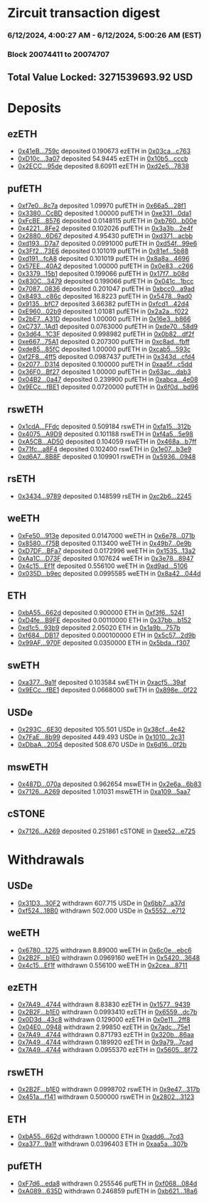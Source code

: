 # Zircuit transaction digest
### 6/12/2024, 4:00:27 AM - 6/12/2024, 5:00:26 AM (EST)
### Block 20074411 to 20074707

## Total Value Locked: 3271539693.92 USD

# Deposits
## ezETH
- [0x41eB...759c](https://etherscan.io/address/0x41eBB977b2cB915FDB992EF8a0730d15b73f759c) deposited 0.190673 ezETH in [0x03ca...c763](https://etherscan.io/tx/0x41eBB977b2cB915FDB992EF8a0730d15b73f759c)
- [0xD10c...3a07](https://etherscan.io/address/0xD10cA926043aF43230fd61ebAea91f0eC0513a07) deposited 54.9445 ezETH in [0x10b5...cccb](https://etherscan.io/tx/0xD10cA926043aF43230fd61ebAea91f0eC0513a07)
- [0x2ECC...95de](https://etherscan.io/address/0x2ECC24E3f73Fc96D0DFAC9Bd12804b97166395de) deposited 8.60911 ezETH in [0xd2e5...7838](https://etherscan.io/tx/0x2ECC24E3f73Fc96D0DFAC9Bd12804b97166395de)
## pufETH
- [0xf7e0...8c7a](https://etherscan.io/address/0xf7e0B9384cC9A69a80d43F15Bf81E0269a948c7a) deposited 1.09970 pufETH in [0x66a5...28f1](https://etherscan.io/tx/0xf7e0B9384cC9A69a80d43F15Bf81E0269a948c7a)
- [0x3380...CcBD](https://etherscan.io/address/0x3380637BEe2eD566F7BF3b9f4eF19C6f5c3ECcBD) deposited 1.00000 pufETH in [0xe331...0da1](https://etherscan.io/tx/0x3380637BEe2eD566F7BF3b9f4eF19C6f5c3ECcBD)
- [0xFcBE...8576](https://etherscan.io/address/0xFcBECdfBADBE4a21b5C651D1B5dEE9717B2E8576) deposited 0.0148115 pufETH in [0xb760...b00e](https://etherscan.io/tx/0xFcBECdfBADBE4a21b5C651D1B5dEE9717B2E8576)
- [0x4221...8Fe2](https://etherscan.io/address/0x4221DaD7ED08E24c1C73565523263fD6C8058Fe2) deposited 0.102026 pufETH in [0x3a3b...2e4f](https://etherscan.io/tx/0x4221DaD7ED08E24c1C73565523263fD6C8058Fe2)
- [0x2880...6D67](https://etherscan.io/address/0x2880eB64402Fb9856EbFca2F2aB417da55B06D67) deposited 4.95430 pufETH in [0xd371...acbb](https://etherscan.io/tx/0x2880eB64402Fb9856EbFca2F2aB417da55B06D67)
- [0xd193...D7a7](https://etherscan.io/address/0xd193cAd16f1F4D8848090420109824429D7FD7a7) deposited 0.0991000 pufETH in [0xd54f...99e6](https://etherscan.io/tx/0xd193cAd16f1F4D8848090420109824429D7FD7a7)
- [0x3Ff2...73E6](https://etherscan.io/address/0x3Ff289f2E9367c82fefA148F0d9273D570F873E6) deposited 0.101019 pufETH in [0x81ef...5b88](https://etherscan.io/tx/0x3Ff289f2E9367c82fefA148F0d9273D570F873E6)
- [0xd191...fcA8](https://etherscan.io/address/0xd191718Ac1A6a338f4dF0e1239d23cBda2fffcA8) deposited 0.101019 pufETH in [0x8a8a...4696](https://etherscan.io/tx/0xd191718Ac1A6a338f4dF0e1239d23cBda2fffcA8)
- [0x57EE...40A2](https://etherscan.io/address/0x57EEE65D5005a86a10A0d235c208DBf3521040A2) deposited 1.00000 pufETH in [0x0e83...c266](https://etherscan.io/tx/0x57EEE65D5005a86a10A0d235c208DBf3521040A2)
- [0x3379...15b1](https://etherscan.io/address/0x33792649af89A4448D83F9D9E7AaEafA4DEb15b1) deposited 0.199066 pufETH in [0x17f7...b08d](https://etherscan.io/tx/0x33792649af89A4448D83F9D9E7AaEafA4DEb15b1)
- [0x830C...3479](https://etherscan.io/address/0x830C38Eee6836dA600F2bd8B7451491cA3743479) deposited 0.199066 pufETH in [0x041c...1bcc](https://etherscan.io/tx/0x830C38Eee6836dA600F2bd8B7451491cA3743479)
- [0x7087...0836](https://etherscan.io/address/0x70876372b18f1D600087a34C122c1e8253150836) deposited 0.201047 pufETH in [0xbcc0...a9ad](https://etherscan.io/tx/0x70876372b18f1D600087a34C122c1e8253150836)
- [0x8493...c86c](https://etherscan.io/address/0x8493eCA71BBe028CE959c760E209E3aD73ecc86c) deposited 16.8223 pufETH in [0x5478...9ad0](https://etherscan.io/tx/0x8493eCA71BBe028CE959c760E209E3aD73ecc86c)
- [0x9135...bfC7](https://etherscan.io/address/0x9135ff505Ee174e81343B17086403b50d315bfC7) deposited 3.66382 pufETH in [0xfcd1...42d4](https://etherscan.io/tx/0x9135ff505Ee174e81343B17086403b50d315bfC7)
- [0xE960...02b9](https://etherscan.io/address/0xE9603e1C4f88F03748878095539869cbef8002b9) deposited 1.01081 pufETH in [0x2a2a...f022](https://etherscan.io/tx/0xE9603e1C4f88F03748878095539869cbef8002b9)
- [0x2bE7...A31D](https://etherscan.io/address/0x2bE7685C9682AaC7Eb74f5bEF50E65f80E65A31D) deposited 1.00000 pufETH in [0x16e3...b866](https://etherscan.io/tx/0x2bE7685C9682AaC7Eb74f5bEF50E65f80E65A31D)
- [0xC737...1Ad1](https://etherscan.io/address/0xC7379E359d6019a22F93Cec0cb561f1AE8361Ad1) deposited 0.0763000 pufETH in [0xde70...58d9](https://etherscan.io/tx/0xC7379E359d6019a22F93Cec0cb561f1AE8361Ad1)
- [0x3d64...1C3F](https://etherscan.io/address/0x3d64085660a5AAe6F52626Da28C35f2e54eE1C3F) deposited 0.998982 pufETH in [0x0b82...df2f](https://etherscan.io/tx/0x3d64085660a5AAe6F52626Da28C35f2e54eE1C3F)
- [0xe667...75A1](https://etherscan.io/address/0xe667d4029D39FA72e70B59d9d2ce35d356a375A1) deposited 0.207300 pufETH in [0xc8ad...fbff](https://etherscan.io/tx/0xe667d4029D39FA72e70B59d9d2ce35d356a375A1)
- [0xde85...85fC](https://etherscan.io/address/0xde8509Ed153cc4589D57BAc5953053fe3Faf85fC) deposited 1.00000 pufETH in [0xcab5...593c](https://etherscan.io/tx/0xde8509Ed153cc4589D57BAc5953053fe3Faf85fC)
- [0xf2F8...4ff5](https://etherscan.io/address/0xf2F83FAd23Bd34856376dB2DB6404A2abC844ff5) deposited 0.0987437 pufETH in [0x343d...cfd4](https://etherscan.io/tx/0xf2F83FAd23Bd34856376dB2DB6404A2abC844ff5)
- [0x2077...D314](https://etherscan.io/address/0x2077c00E503934aB6E25836375D4C6881952D314) deposited 0.100000 pufETH in [0xaa5f...c5dd](https://etherscan.io/tx/0x2077c00E503934aB6E25836375D4C6881952D314)
- [0x36F0...Bf27](https://etherscan.io/address/0x36F0B3635e648B2c7A479D49C9E9855388b7Bf27) deposited 1.00000 pufETH in [0x63ac...dab3](https://etherscan.io/tx/0x36F0B3635e648B2c7A479D49C9E9855388b7Bf27)
- [0x04B2...0a47](https://etherscan.io/address/0x04B2C703AD82Be9f4ca3A8fa8f2e624DE86c0a47) deposited 0.239900 pufETH in [0xabca...4e08](https://etherscan.io/tx/0x04B2C703AD82Be9f4ca3A8fa8f2e624DE86c0a47)
- [0x9ECc...fBE1](https://etherscan.io/address/0x9ECcDf69c72ba905af92661d4e28f52a3fb0fBE1) deposited 0.0720000 pufETH in [0x6f0d...bd96](https://etherscan.io/tx/0x9ECcDf69c72ba905af92661d4e28f52a3fb0fBE1)
## rswETH
- [0x1cdA...FFdc](https://etherscan.io/address/0x1cdADDf37E19ceC6d5670c80245f754B9799FFdc) deposited 0.509184 rswETH in [0xfa15...312b](https://etherscan.io/tx/0x1cdADDf37E19ceC6d5670c80245f754B9799FFdc)
- [0x4075...A9D9](https://etherscan.io/address/0x4075a9ef3b7A754a4d79cc222051be4ce7EDA9D9) deposited 0.101188 rswETH in [0xf4a5...5e98](https://etherscan.io/tx/0x4075a9ef3b7A754a4d79cc222051be4ce7EDA9D9)
- [0xA5CB...AD50](https://etherscan.io/address/0xA5CB00F09daA3fdA40212786d21F9eb8AF46AD50) deposited 0.104059 rswETH in [0x468a...b7ff](https://etherscan.io/tx/0xA5CB00F09daA3fdA40212786d21F9eb8AF46AD50)
- [0x71fc...a8F4](https://etherscan.io/address/0x71fc1980b1a4cA068548856686e65A3D13Baa8F4) deposited 0.102400 rswETH in [0x1e07...b3e9](https://etherscan.io/tx/0x71fc1980b1a4cA068548856686e65A3D13Baa8F4)
- [0xd6A7...8B8F](https://etherscan.io/address/0xd6A77a467d2681649611eED873eb1AFBB3488B8F) deposited 0.109901 rswETH in [0x5936...0948](https://etherscan.io/tx/0xd6A77a467d2681649611eED873eb1AFBB3488B8F)
## rsETH
- [0x3434...9789](https://etherscan.io/address/0x34349c5569e7B846c3558961552D2202760A9789) deposited 0.148599 rsETH in [0xc2b6...2245](https://etherscan.io/tx/0x34349c5569e7B846c3558961552D2202760A9789)
## weETH
- [0xFe50...913e](https://etherscan.io/address/0xFe5097dd34Fe609Ea4Ef5729A77c8Da20DBB913e) deposited 0.0147000 weETH in [0x6e78...071b](https://etherscan.io/tx/0xFe5097dd34Fe609Ea4Ef5729A77c8Da20DBB913e)
- [0x8580...f75B](https://etherscan.io/address/0x85809f3A51728aF66c24097594b6625C79A3f75B) deposited 0.113400 weETH in [0x49b7...0e9b](https://etherscan.io/tx/0x85809f3A51728aF66c24097594b6625C79A3f75B)
- [0xD7DF...BFa7](https://etherscan.io/address/0xD7DF7E085214743530afF339aFC420c7c720BFa7) deposited 0.0172996 weETH in [0x1535...13a2](https://etherscan.io/tx/0xD7DF7E085214743530afF339aFC420c7c720BFa7)
- [0xAa1C...D73F](https://etherscan.io/address/0xAa1C70B9B38c72921764FAd1D09e1FF49aC5D73F) deposited 0.107624 weETH in [0x3e78...8947](https://etherscan.io/tx/0xAa1C70B9B38c72921764FAd1D09e1FF49aC5D73F)
- [0x4c15...Ef1f](https://etherscan.io/address/0x4c15542B58EB70cA4B851C013eB350dA5bFFEf1f) deposited 0.556100 weETH in [0xd9ad...5106](https://etherscan.io/tx/0x4c15542B58EB70cA4B851C013eB350dA5bFFEf1f)
- [0x035D...b9ec](https://etherscan.io/address/0x035DCbd6215456A904453dbb9F70dD02cF36b9ec) deposited 0.0995585 weETH in [0x8a42...044d](https://etherscan.io/tx/0x035DCbd6215456A904453dbb9F70dD02cF36b9ec)
## ETH
- [0xbA55...662d](https://etherscan.io/address/0xbA55BDbF959DF826dA6c35487eB15FaD2164662d) deposited 0.900000 ETH in [0xf3f6...5241](https://etherscan.io/tx/0xbA55BDbF959DF826dA6c35487eB15FaD2164662d)
- [0xD4fe...B9FE](https://etherscan.io/address/0xD4fe961Bf0d2A84DDae6D1bE8343B9cBcFfbB9FE) deposited 0.00110000 ETH in [0x37bb...b152](https://etherscan.io/tx/0xD4fe961Bf0d2A84DDae6D1bE8343B9cBcFfbB9FE)
- [0xd1c5...93b9](https://etherscan.io/address/0xd1c50Af8B7EFAEf05f09238aF372085384c093b9) deposited 2.05020 ETH in [0x1a9b...757b](https://etherscan.io/tx/0xd1c50Af8B7EFAEf05f09238aF372085384c093b9)
- [0xf684...DB17](https://etherscan.io/address/0xf684d0B546405EAa848E7f0cdc59f53cca47DB17) deposited 0.000100000 ETH in [0x5c57...2d9b](https://etherscan.io/tx/0xf684d0B546405EAa848E7f0cdc59f53cca47DB17)
- [0x99AF...970F](https://etherscan.io/address/0x99AF53BFa029799256e561cE58c58983Bd4F970F) deposited 0.0350000 ETH in [0x5bda...f307](https://etherscan.io/tx/0x99AF53BFa029799256e561cE58c58983Bd4F970F)
## swETH
- [0xa377...9a1f](https://etherscan.io/address/0xa377E569Cc022Fed9fE54ABa3e76f139ac529a1f) deposited 0.103584 swETH in [0xacf5...39af](https://etherscan.io/tx/0xa377E569Cc022Fed9fE54ABa3e76f139ac529a1f)
- [0x9ECc...fBE1](https://etherscan.io/address/0x9ECcDf69c72ba905af92661d4e28f52a3fb0fBE1) deposited 0.0668000 swETH in [0x898e...0f22](https://etherscan.io/tx/0x9ECcDf69c72ba905af92661d4e28f52a3fb0fBE1)
## USDe
- [0x293C...6E30](https://etherscan.io/address/0x293C6937D8D82e05B01335F7B33FBA0c8e256E30) deposited 105.501 USDe in [0x38cf...4e42](https://etherscan.io/tx/0x293C6937D8D82e05B01335F7B33FBA0c8e256E30)
- [0x7FaE...8b99](https://etherscan.io/address/0x7FaEa06144bc04bC5FeF78423FE4CC46aa598b99) deposited 449.493 USDe in [0x1010...2c31](https://etherscan.io/tx/0x7FaEa06144bc04bC5FeF78423FE4CC46aa598b99)
- [0xDbaA...2054](https://etherscan.io/address/0xDbaA84Ec263A367d7Aa245DB9145233083932054) deposited 508.670 USDe in [0x6d16...0f2b](https://etherscan.io/tx/0xDbaA84Ec263A367d7Aa245DB9145233083932054)
## mswETH
- [0x487D...070a](https://etherscan.io/address/0x487DdCE3c82dB9FC37972E3D682F7A1d2dD3070a) deposited 0.962654 mswETH in [0x2e6a...6b83](https://etherscan.io/tx/0x487DdCE3c82dB9FC37972E3D682F7A1d2dD3070a)
- [0x7126...A269](https://etherscan.io/address/0x712682BDD5f712CBbd41A114E9617c45E906A269) deposited 1.01031 mswETH in [0xa109...5aa7](https://etherscan.io/tx/0x712682BDD5f712CBbd41A114E9617c45E906A269)
## cSTONE
- [0x7126...A269](https://etherscan.io/address/0x712682BDD5f712CBbd41A114E9617c45E906A269) deposited 0.251861 cSTONE in [0xee52...e725](https://etherscan.io/tx/0x712682BDD5f712CBbd41A114E9617c45E906A269)
# Withdrawals
## USDe
- [0x31D3...30F2](https://etherscan.io/address/0x31D3E777c318C504dD09e159Be7B80479d7830F2) withdrawn 607.715 USDe in [0x6bb7...a37d](https://etherscan.io/tx/0x31D3E777c318C504dD09e159Be7B80479d7830F2)
- [0xf524...18B0](https://etherscan.io/address/0xf5249191D28dB4120Abd3310b7472047a8a318B0) withdrawn 502.000 USDe in [0x5552...e712](https://etherscan.io/tx/0xf5249191D28dB4120Abd3310b7472047a8a318B0)
## weETH
- [0x6780...1275](https://etherscan.io/address/0x6780b022B71AF20BE47Ab9991eED903cB7151275) withdrawn 8.89000 weETH in [0x6c0e...ebc6](https://etherscan.io/tx/0x6780b022B71AF20BE47Ab9991eED903cB7151275)
- [0x2B2F...b1E0](https://etherscan.io/address/0x2B2F446E4A1a5FEA319C55E4407bC827B99Bb1E0) withdrawn 0.0969160 weETH in [0x5420...3648](https://etherscan.io/tx/0x2B2F446E4A1a5FEA319C55E4407bC827B99Bb1E0)
- [0x4c15...Ef1f](https://etherscan.io/address/0x4c15542B58EB70cA4B851C013eB350dA5bFFEf1f) withdrawn 0.556100 weETH in [0x2cea...8711](https://etherscan.io/tx/0x4c15542B58EB70cA4B851C013eB350dA5bFFEf1f)
## ezETH
- [0x7A49...4744](https://etherscan.io/address/0x7A493Be5c2ce014cD049Bf178a1ac0Db1B434744) withdrawn 8.83830 ezETH in [0x1577...9439](https://etherscan.io/tx/0x7A493Be5c2ce014cD049Bf178a1ac0Db1B434744)
- [0x2B2F...b1E0](https://etherscan.io/address/0x2B2F446E4A1a5FEA319C55E4407bC827B99Bb1E0) withdrawn 0.0993410 ezETH in [0x6559...dc7b](https://etherscan.io/tx/0x2B2F446E4A1a5FEA319C55E4407bC827B99Bb1E0)
- [0x0D3d...43c8](https://etherscan.io/address/0x0D3d159b8dba325F37BA24d9b2D250fafBA043c8) withdrawn 0.129000 ezETH in [0x0e11...2ff8](https://etherscan.io/tx/0x0D3d159b8dba325F37BA24d9b2D250fafBA043c8)
- [0x04E0...0948](https://etherscan.io/address/0x04E0931C3d6d4cAfb8D4d03f3604ADeC72180948) withdrawn 2.99850 ezETH in [0x7adc...75e1](https://etherscan.io/tx/0x04E0931C3d6d4cAfb8D4d03f3604ADeC72180948)
- [0x7A49...4744](https://etherscan.io/address/0x7A493Be5c2ce014cD049Bf178a1ac0Db1B434744) withdrawn 0.871793 ezETH in [0x320b...86aa](https://etherscan.io/tx/0x7A493Be5c2ce014cD049Bf178a1ac0Db1B434744)
- [0x7A49...4744](https://etherscan.io/address/0x7A493Be5c2ce014cD049Bf178a1ac0Db1B434744) withdrawn 0.189920 ezETH in [0x9a79...7cad](https://etherscan.io/tx/0x7A493Be5c2ce014cD049Bf178a1ac0Db1B434744)
- [0x7A49...4744](https://etherscan.io/address/0x7A493Be5c2ce014cD049Bf178a1ac0Db1B434744) withdrawn 0.0955370 ezETH in [0x5605...8f72](https://etherscan.io/tx/0x7A493Be5c2ce014cD049Bf178a1ac0Db1B434744)
## rswETH
- [0x2B2F...b1E0](https://etherscan.io/address/0x2B2F446E4A1a5FEA319C55E4407bC827B99Bb1E0) withdrawn 0.0998702 rswETH in [0x9e47...317b](https://etherscan.io/tx/0x2B2F446E4A1a5FEA319C55E4407bC827B99Bb1E0)
- [0x451a...f141](https://etherscan.io/address/0x451aCB8244A26d8F1D283Fc3Cd30A5edAdfAf141) withdrawn 0.500000 rswETH in [0x2802...3123](https://etherscan.io/tx/0x451aCB8244A26d8F1D283Fc3Cd30A5edAdfAf141)
## ETH
- [0xbA55...662d](https://etherscan.io/address/0xbA55BDbF959DF826dA6c35487eB15FaD2164662d) withdrawn 1.00000 ETH in [0xadd6...7cd3](https://etherscan.io/tx/0xbA55BDbF959DF826dA6c35487eB15FaD2164662d)
- [0xa377...9a1f](https://etherscan.io/address/0xa377E569Cc022Fed9fE54ABa3e76f139ac529a1f) withdrawn 0.0396403 ETH in [0xaa5a...307b](https://etherscan.io/tx/0xa377E569Cc022Fed9fE54ABa3e76f139ac529a1f)
## pufETH
- [0xF7d6...eda8](https://etherscan.io/address/0xF7d6C2Fb4Ead7eA7E5f6Ed366EC29102B958eda8) withdrawn 0.255546 pufETH in [0xf068...084d](https://etherscan.io/tx/0xF7d6C2Fb4Ead7eA7E5f6Ed366EC29102B958eda8)
- [0xA089...635D](https://etherscan.io/address/0xA08932259f3fFE0f12B58Caf3B4124e095c7635D) withdrawn 0.246859 pufETH in [0xb621...18a6](https://etherscan.io/tx/0xA08932259f3fFE0f12B58Caf3B4124e095c7635D)
